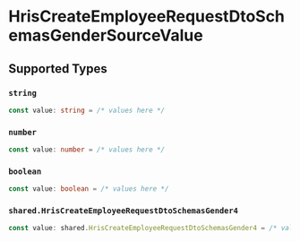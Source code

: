 # HrisCreateEmployeeRequestDtoSchemasGenderSourceValue


## Supported Types

### `string`

```typescript
const value: string = /* values here */
```

### `number`

```typescript
const value: number = /* values here */
```

### `boolean`

```typescript
const value: boolean = /* values here */
```

### `shared.HrisCreateEmployeeRequestDtoSchemasGender4`

```typescript
const value: shared.HrisCreateEmployeeRequestDtoSchemasGender4 = /* values here */
```


